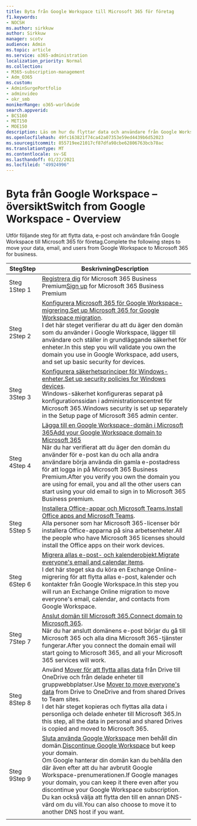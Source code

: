 ```yaml
---
title: Byta från Google Workspace till Microsoft 365 för företag
f1.keywords:
- NOCSH
ms.author: sirkkuw
author: Sirkkuw
manager: scotv
audience: Admin
ms.topic: article
ms.service: o365-administration
localization_priority: Normal
ms.collection:
- M365-subscription-management
- Adm_O365
ms.custom:
- AdminSurgePortfolio
- adminvideo
- okr_smb
monikerRange: o365-worldwide
search.appverid:
- BCS160
- MET150
- MOE150
description: Läs om hur du flyttar data och användare från Google Workspace till Microsoft 365 för företag.
ms.openlocfilehash: 49fc163821f74ca42a07353e59ed4439b6d52023
ms.sourcegitcommit: 855719ee21017cf87dfa98cbe62806763bcb78ac
ms.translationtype: MT
ms.contentlocale: sv-SE
ms.lasthandoff: 01/22/2021
ms.locfileid: "49924996"
---
```

# <a name="switch-from-google-workspace---overview"></a><span data-ttu-id="10efd-103">Byta från Google Workspace – översikt</span><span class="sxs-lookup"><span data-stu-id="10efd-103">Switch from Google Workspace - Overview</span></span>

<span data-ttu-id="10efd-104">Utför följande steg för att flytta data, e-post och användare från Google Workspace till Microsoft 365 för företag.</span><span class="sxs-lookup"><span data-stu-id="10efd-104">Complete the following steps to move your data, email, and users from Google Workspace to Microsoft 365 for business.</span></span>


| <span data-ttu-id="10efd-105">Steg</span><span class="sxs-lookup"><span data-stu-id="10efd-105">Step</span></span>  |<span data-ttu-id="10efd-106">Beskrivning</span><span class="sxs-lookup"><span data-stu-id="10efd-106">Description</span></span>  |
|---------|---------|
|<span data-ttu-id="10efd-107">Steg 1</span><span class="sxs-lookup"><span data-stu-id="10efd-107">Step 1</span></span> |  <span data-ttu-id="10efd-108">[Registrera dig](../sign-up.md) för Microsoft 365 Business Premium</span><span class="sxs-lookup"><span data-stu-id="10efd-108">[Sign up](../sign-up.md) for Microsoft 365 Business Premium</span></span>       |
|<span data-ttu-id="10efd-109">Steg 2</span><span class="sxs-lookup"><span data-stu-id="10efd-109">Step 2</span></span> |   <span data-ttu-id="10efd-110">[Konfigurera Microsoft 365 för Google Workspace-migrering.](set-up-microsoft-365-forgoogle.md)</span><span class="sxs-lookup"><span data-stu-id="10efd-110">[Set up Microsoft 365 for Google Workspace migration](set-up-microsoft-365-forgoogle.md).</span></span> </br> <span data-ttu-id="10efd-111">I det här steget verifierar du att du äger den domän som du använder i Google Workspace, lägger till användare och ställer in grundläggande säkerhet för enheter.</span><span class="sxs-lookup"><span data-stu-id="10efd-111">In this step you will validate you own the domain you use in Google Workspace, add users, and set up basic security for devices.</span></span> |
|<span data-ttu-id="10efd-112">Steg 3</span><span class="sxs-lookup"><span data-stu-id="10efd-112">Step 3</span></span> | <span data-ttu-id="10efd-113">[Konfigurera säkerhetsprinciper för Windows-enheter.](../secure-win10-pcs.md)</span><span class="sxs-lookup"><span data-stu-id="10efd-113">[Set up security policies for Windows devices](../secure-win10-pcs.md).</span></span></br> <span data-ttu-id="10efd-114">Windows-säkerhet konfigureras separat på konfigurationssidan i administrationscentret för Microsoft 365.</span><span class="sxs-lookup"><span data-stu-id="10efd-114">Windows security is set up separately in the Setup page of Microsoft 365 admin center.</span></span> |
|<span data-ttu-id="10efd-115">Steg 4</span><span class="sxs-lookup"><span data-stu-id="10efd-115">Step 4</span></span>|[<span data-ttu-id="10efd-116">Lägga till en Google Workspace-domän i Microsoft 365</span><span class="sxs-lookup"><span data-stu-id="10efd-116">Add your Google Workspace domain to Microsoft 365</span></span>](add-google-domain.md) </br> <span data-ttu-id="10efd-117">När du har verifierat att du äger den domän du använder för e-post kan du och alla andra användare börja använda din gamla e-postadress för att logga in på Microsoft 365 Business Premium.</span><span class="sxs-lookup"><span data-stu-id="10efd-117">After you verify you own the domain you are using for email, you and all the other users can start using your old email to sign in to Microsoft 365 Business premium.</span></span> |
|<span data-ttu-id="10efd-118">Steg 5</span><span class="sxs-lookup"><span data-stu-id="10efd-118">Step 5</span></span> | <span data-ttu-id="10efd-119">[Installera Office-appar och Microsoft Teams.](../install-office.md)</span><span class="sxs-lookup"><span data-stu-id="10efd-119">[Install Office apps and Microsoft Teams](../install-office.md).</span></span></br> <span data-ttu-id="10efd-120">Alla personer som har Microsoft 365-licenser bör installera Office-apparna på sina arbetsenheter.</span><span class="sxs-lookup"><span data-stu-id="10efd-120">All the people who have Microsoft 365 licenses should install the Office apps on their work devices.</span></span>|
|<span data-ttu-id="10efd-121">Steg 6</span><span class="sxs-lookup"><span data-stu-id="10efd-121">Step 6</span></span> | <span data-ttu-id="10efd-122">[Migrera allas e-post- och kalenderobjekt.](migrate-email.md)</span><span class="sxs-lookup"><span data-stu-id="10efd-122">[Migrate everyone's email and calendar items](migrate-email.md).</span></span></br> <span data-ttu-id="10efd-123">I det här steget ska du köra en Exchange Online-migrering för att flytta allas e-post, kalender och kontakter från Google Workspace.</span><span class="sxs-lookup"><span data-stu-id="10efd-123">In this step you will run an Exchange Online migration to move everyone's email, calendar, and contacts from Google Workspace.</span></span>  |
|<span data-ttu-id="10efd-124">Steg 7</span><span class="sxs-lookup"><span data-stu-id="10efd-124">Step 7</span></span> | <span data-ttu-id="10efd-125">[Anslut domän till Microsoft 365.](connect-domain-tom365.md)</span><span class="sxs-lookup"><span data-stu-id="10efd-125">[Connect domain to Microsoft 365](connect-domain-tom365.md).</span></span> </br> <span data-ttu-id="10efd-126">När du har anslutt domänens e-post börjar du gå till Microsoft 365 och alla dina Microsoft 365-tjänster fungerar.</span><span class="sxs-lookup"><span data-stu-id="10efd-126">After you connect the domain email will start going to Microsoft 365, and all your Microsoft 365 services will work.</span></span>|
|<span data-ttu-id="10efd-127">Steg 8</span><span class="sxs-lookup"><span data-stu-id="10efd-127">Step 8</span></span>|<span data-ttu-id="10efd-128">Använd [Mover för att flytta allas data](mover-migrate-files.md) från Drive till OneDrive och från delade enheter till gruppwebbplatser.</span><span class="sxs-lookup"><span data-stu-id="10efd-128">Use [Mover to move everyone's data](mover-migrate-files.md) from Drive to OneDrive and from shared Drives to Team sites.</span></span></br> <span data-ttu-id="10efd-129">I det här steget kopieras och flyttas alla data i personliga och delade enheter till Microsoft 365.</span><span class="sxs-lookup"><span data-stu-id="10efd-129">In this step, all the data in personal and shared Drives is copied and moved to Microsoft 365.</span></span>|
|<span data-ttu-id="10efd-130">Steg 9</span><span class="sxs-lookup"><span data-stu-id="10efd-130">Step 9</span></span>| <span data-ttu-id="10efd-131">[Sluta använda Google Workspace](cancel-google.md) men behåll din domän.</span><span class="sxs-lookup"><span data-stu-id="10efd-131">[Discontinue Google Workspace](cancel-google.md) but keep your domain.</span></span> </br> <span data-ttu-id="10efd-132">Om Google hanterar din domän kan du behålla den där även efter att du har avbrutit Google Workspace-prenumerationen.</span><span class="sxs-lookup"><span data-stu-id="10efd-132">If Google manages your domain, you can keep it there even after you discontinue your Google Workspace subscription.</span></span> <span data-ttu-id="10efd-133">Du kan också välja att flytta den till en annan DNS-värd om du vill.</span><span class="sxs-lookup"><span data-stu-id="10efd-133">You can also choose to move it to another DNS host if you want.</span></span>|
|||
